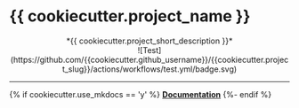 # {{ cookiecutter.project_name }}

<div align="center">
*{{ cookiecutter.project_short_description }}*
</div>

<div align="center">
![Test](https://github.com/{{cookiecutter.github_username}}/{{cookiecutter.project_slug}}/actions/workflows/test.yml/badge.svg)
</div>

---

{% if cookiecutter.use_mkdocs == 'y' %}
[**Documentation**](https://{{cookiecutter.github_username}}.github.io/{{cookiecutter.project_slug}})
{%- endif %}

